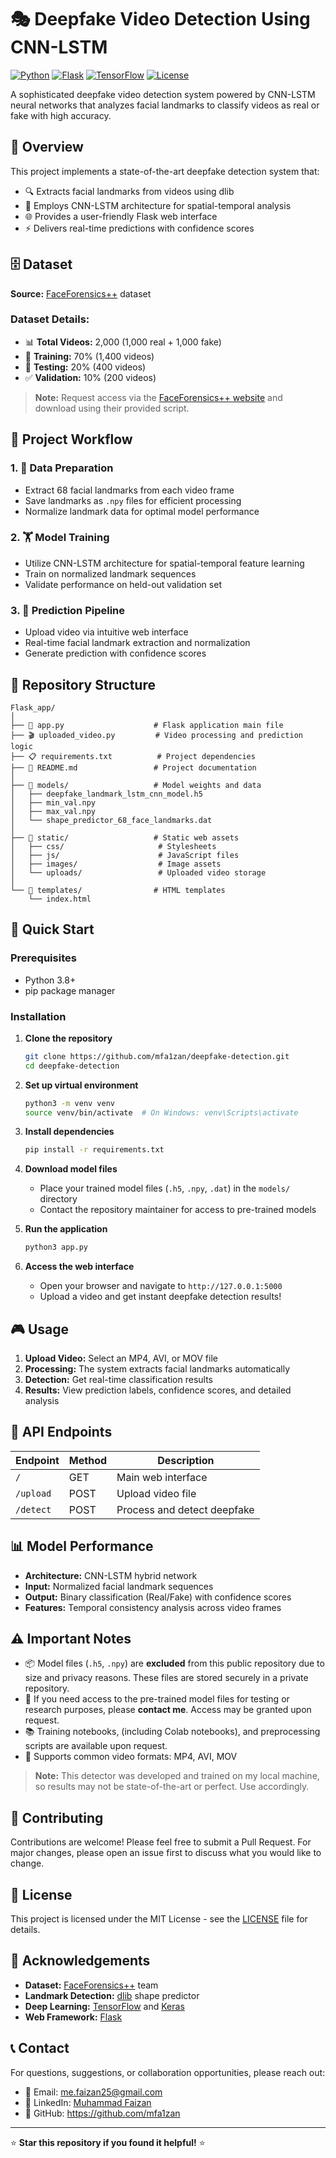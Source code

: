 # 🎭 Deepfake Video Detection Using CNN-LSTM

[![Python](https://img.shields.io/badge/Python-3.8+-blue.svg)](https://python.org)
[![Flask](https://img.shields.io/badge/Flask-2.0+-green.svg)](https://flask.palletsprojects.com/)
[![TensorFlow](https://img.shields.io/badge/TensorFlow-2.0+-orange.svg)](https://tensorflow.org)
[![License](https://img.shields.io/badge/License-MIT-yellow.svg)](LICENSE)

A sophisticated deepfake video detection system powered by CNN-LSTM neural networks that analyzes facial landmarks to classify videos as real or fake with high accuracy.

## 🎯 Overview

This project implements a state-of-the-art deepfake detection system that:

- 🔍 Extracts facial landmarks from videos using dlib
- 🧠 Employs CNN-LSTM architecture for spatial-temporal analysis
- 🌐 Provides a user-friendly Flask web interface
- ⚡ Delivers real-time predictions with confidence scores

## 🗄️ Dataset

**Source:** [FaceForensics++](https://github.com/ondyari/FaceForensics) dataset

### Dataset Details:

- 📊 **Total Videos:** 2,000 (1,000 real + 1,000 fake)
- 🎯 **Training:** 70% (1,400 videos)
- 🧪 **Testing:** 20% (400 videos)
- ✅ **Validation:** 10% (200 videos)

> **Note:** Request access via the [FaceForensics++ website](https://github.com/ondyari/FaceForensics) and download using their provided script.

## 🔄 Project Workflow

### 1. 📁 Data Preparation

- Extract 68 facial landmarks from each video frame
- Save landmarks as `.npy` files for efficient processing
- Normalize landmark data for optimal model performance

### 2. 🏋️ Model Training

- Utilize CNN-LSTM architecture for spatial-temporal feature learning
- Train on normalized landmark sequences
- Validate performance on held-out validation set

### 3. 🎯 Prediction Pipeline

- Upload video via intuitive web interface
- Real-time facial landmark extraction and normalization
- Generate prediction with confidence scores

## 📁 Repository Structure

```
Flask_app/
│
├── 🐍 app.py                    # Flask application main file
├── 🎬 uploaded_video.py         # Video processing and prediction logic
├── 📋 requirements.txt          # Project dependencies
├── 📖 README.md                 # Project documentation
│
├── 🤖 models/                   # Model weights and data
│   ├── deepfake_landmark_lstm_cnn_model.h5
│   ├── min_val.npy
│   ├── max_val.npy
│   └── shape_predictor_68_face_landmarks.dat
│
├── 🎨 static/                   # Static web assets
│   ├── css/                     # Stylesheets
│   ├── js/                      # JavaScript files
│   ├── images/                  # Image assets
│   └── uploads/                 # Uploaded video storage
│
└── 📄 templates/                # HTML templates
    └── index.html
```

## 🚀 Quick Start

### Prerequisites

- Python 3.8+
- pip package manager

### Installation

1. **Clone the repository**

   ```bash
   git clone https://github.com/mfa1zan/deepfake-detection.git
   cd deepfake-detection
   ```

2. **Set up virtual environment**

   ```bash
   python3 -m venv venv
   source venv/bin/activate  # On Windows: venv\Scripts\activate
   ```

3. **Install dependencies**

   ```bash
   pip install -r requirements.txt
   ```

4. **Download model files**

   - Place your trained model files (`.h5`, `.npy`, `.dat`) in the `models/` directory
   - Contact the repository maintainer for access to pre-trained models

5. **Run the application**

   ```bash
   python3 app.py
   ```

6. **Access the web interface**
   - Open your browser and navigate to `http://127.0.0.1:5000`
   - Upload a video and get instant deepfake detection results!

## 🎮 Usage

1. **Upload Video:** Select an MP4, AVI, or MOV file
2. **Processing:** The system extracts facial landmarks automatically
3. **Detection:** Get real-time classification results
4. **Results:** View prediction labels, confidence scores, and detailed analysis

## 🔧 API Endpoints

| Endpoint  | Method | Description                 |
| --------- | ------ | --------------------------- |
| `/`       | GET    | Main web interface          |
| `/upload` | POST   | Upload video file           |
| `/detect` | POST   | Process and detect deepfake |

## 📊 Model Performance

- **Architecture:** CNN-LSTM hybrid network
- **Input:** Normalized facial landmark sequences
- **Output:** Binary classification (Real/Fake) with confidence scores
- **Features:** Temporal consistency analysis across video frames

## ⚠️ Important Notes

- 📦 Model files (`.h5`, `.npy`) are **excluded** from this public repository due to size and privacy reasons. These files are stored securely in a private repository.
- 🔗 If you need access to the pre-trained model files for testing or research purposes, please **contact me**. Access may be granted upon request.
- 📚 Training notebooks, (including Colab notebooks), and preprocessing scripts are available upon request.
- 🎯 Supports common video formats: MP4, AVI, MOV

> **Note:** This detector was developed and trained on my local machine, so results may not be state-of-the-art or perfect. Use accordingly.

## 🤝 Contributing

Contributions are welcome! Please feel free to submit a Pull Request. For major changes, please open an issue first to discuss what you would like to change.

## 📄 License

This project is licensed under the MIT License - see the [LICENSE](LICENSE) file for details.

## 🙏 Acknowledgements

- **Dataset:** [FaceForensics++](https://github.com/ondyari/FaceForensics) team
- **Landmark Detection:** [dlib](http://dlib.net/) shape predictor
- **Deep Learning:** [TensorFlow](https://tensorflow.org/) and [Keras](https://keras.io/)
- **Web Framework:** [Flask](https://flask.palletsprojects.com/)

## 📞 Contact

For questions, suggestions, or collaboration opportunities, please reach out:

- 📧 Email: me.faizan25@gmail.com
- 💼 LinkedIn: [Muhammad Faizan](https://www.linkedin.com/in/muhammad-faizan-me/)
- 🐙 GitHub: https://github.com/mfa1zan

---

⭐ **Star this repository if you found it helpful!** ⭐
